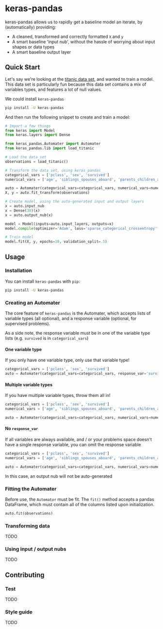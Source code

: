 # keras-pandas

keras-pandas allows us to rapidly get a baseline model an iterate, by (automatically) providing:

 - A cleaned, transformed and correctly formatted `X` and `y`
 - A smart baseline 'input nub', without the hassle of worrying about input shapes or data types
 - A smart baseline output layer

## Quick Start

Let's say we're looking at the [titanic data set](https://www.kaggle.com/c/titanic/data), and wanted to train a model. 
This data set is particularly fun because this data set contains a mix of variables types, and features a lot of null 
values. 

We could install `keras-pandas`

```bash
pip install -U keras-pandas
```

And then run the following snippet to create and train a model:

```python
# Import a few things
from keras import Model
from keras.layers import Dense

from keras_pandas.Automater import Automater
from keras_pandas.lib import load_titanic

# Load the data set
observations = load_titanic()

# Transform the data set, using keras_pandas
categorical_vars = ['pclass', 'sex', 'survived']
numerical_vars = ['age', 'siblings_spouses_aboard', 'parents_children_aboard', 'fare']

auto = Automater(categorical_vars=categorical_vars, numerical_vars=numerical_vars, response_var='survived')
X, y = auto.fit_transform(observations)

# Create model, using the auto-generated input and output layers
x = auto.input_nub
x = Dense(30)(x)
x = auto.output_nub(x)

model = Model(inputs=auto.input_layers, outputs=x)
model.compile(optimizer='Adam', loss='sparse_categorical_crossentropy', metrics=['accuracy'])

# Train model
model.fit(X, y, epochs=10, validation_split=.5)
``` 



## Usage

### Installation

You can install `keras-pandas` with `pip`:

```bash
pip install -U keras-pandas
```

### Creating an Automater

The core feature of `keras-pandas` is the Automater, which accepts lists of variable types (all optional), and a 
response variable (optional, for supervised problems).

As a side note, the response variable must be in one of the variable type lists (e.g. `survived` is in `categorical_vars`)

#### One variable type

If you only have one variable type, only use that variable type!
```python
categorical_vars = ['pclass', 'sex', 'survived']
auto = Automater(categorical_vars=categorical_vars, response_var='survived')
```

#### Multiple variable types
If you have multiple variable types, throw them all in!

```python
categorical_vars = ['pclass', 'sex', 'survived']
numerical_vars = ['age', 'siblings_spouses_aboard', 'parents_children_aboard', 'fare']

auto = Automater(categorical_vars=categorical_vars, numerical_vars=numerical_vars, response_var='survived')
```

#### No `response_var`

If all variables are always available, and / or your problems space doesn't have a single response variable, you can 
omit the response variable

```python
categorical_vars = ['pclass', 'sex', 'survived']
numerical_vars = ['age', 'siblings_spouses_aboard', 'parents_children_aboard', 'fare']

auto = Automater(categorical_vars=categorical_vars, numerical_vars=numerical_vars)
```

In this case, an output nub will not be auto-generated

### Fitting the Automater

Before use, the `Automator` must be fit. The `fit()` method accepts a pandas DataFrame, which must contain all of the 
columns listed upon initialization.

```python
auto.fit(observations)
```

### Transforming data

TODO

### Using input / output nubs

TODO

## Contributing

### Test

TODO

### Style guide

TODO


